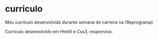 # curriculo
Meu currículo desenvolvido durante semana de carreira na {Reprograma}

Currículo desenvolvido em Html5 e Css3, responvivo. 
